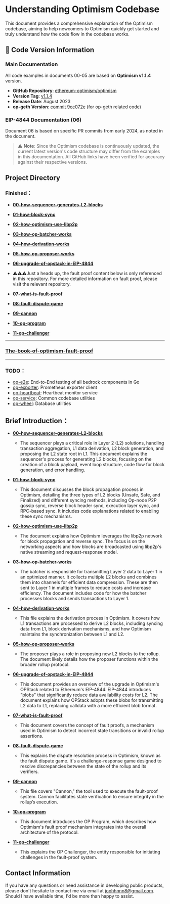 # Understanding Optimism Codebase

This document provides a comprehensive explanation of the Optimism codebase, aiming to help newcomers to Optimism quickly get started and truly understand how the code flow in the codebase works.

## 📌 Code Version Information

### Main Documentation 
All code examples in documents 00-05 are based on **Optimism v1.1.4** version.

- **GitHub Repository**: [ethereum-optimism/optimism](https://github.com/ethereum-optimism/optimism)
- **Version Tag**: [v1.1.4](https://github.com/ethereum-optimism/optimism/tree/v1.1.4)
- **Release Date**: August 2023
- **op-geth Version**: [commit 9cc072e](https://github.com/ethereum-optimism/op-geth/commit/9cc072e922f66d35b32a11e3751ecfd033b768f7) (for op-geth related code)

### EIP-4844 Documentation (06)
Document 06 is based on specific PR commits from early 2024, as noted in the document.

> ⚠️ **Note**: Since the Optimism codebase is continuously updated, the current latest version's code structure may differ from the examples in this documentation. All GitHub links have been verified for accuracy against their respective versions.

## Project Directory

### Finished：

- [**00-how-sequencer-generates-L2-blocks**](https://github.com/joohhnnn/Understanding-Optimism-Codebase/blob/main/sequencer/00-how-sequencer-generates-L2-blocks.md)
- [**01-how-block-sync**](https://github.com/joohhnnn/Understanding-Optimism-Codebase/blob/main/sequencer/01-how-block-sync.md)
- [**02-how-optimism-use-libp2p**](https://github.com/joohhnnn/Understanding-Optimism-Codebase/blob/main/sequencer/02-how-optimism-use-libp2p.md)
- [**03-how-op-batcher-works**](https://github.com/joohhnnn/Understanding-Optimism-Codebase/blob/main/sequencer/03-how-batcher-works.md)
- [**04-how-derivation-works**](https://github.com/joohhnnn/Understanding-Optimism-Codebase/blob/main/sequencer/04-how-derivation-works.md)
- [**05-how-op-proposer-works**](https://github.com/joohhnnn/Understanding-Optimism-Codebase/blob/main/sequencer/05-how-proposer-works.md)
- [**06-upgrade-of-opstack-in-EIP-4844**](https://github.com/joohhnnn/Understanding-Optimism-Codebase/blob/main/sequencer/06-upgrade-of-opstack-in-EIP-4844.md)
  
- ⚠️⚠️⚠️Just a heads up, the fault proof content below is only referenced in this repository. For more detailed information on fault proof, please visit the relevant repository.
- [**07-what-is-fault-proof**](https://github.com/joohhnnn/The-book-of-optimism-fault-proof/blob/main/01-what-is-fault-proof.md)
- [**08-fault-dispute-game**](https://github.com/joohhnnn/The-book-of-optimism-fault-proof/blob/main/02-fault-dispute-game.md)
- [**09-cannon**](https://github.com/joohhnnn/The-book-of-optimism-fault-proof/blob/main/03-cannon.md)
- [**10-op-program**](https://github.com/joohhnnn/The-book-of-optimism-fault-proof/blob/main/04-op-program.md)
- [**11-op-challenger**](https://github.com/joohhnnn/The-book-of-optimism-fault-proof/blob/main/05-op-challenger.md)
  
---

### [The-book-of-optimism-fault-proof](https://github.com/joohhnnn/The-book-of-optimism-fault-proof)

---

### TODO：

- [op-e2e](https://github.com/joohhnnn/Understanding-Optimism-Codebase/tree/main/op-e2e): End-to-End testing of all bedrock components in Go
- [op-exporter](https://github.com/joohhnnn/Understanding-Optimism-Codebase/tree/main/op-exporter): Prometheus exporter client
- [op-heartbeat](https://github.com/joohhnnn/Understanding-Optimism-Codebase/tree/main/op-heartbeat): Heartbeat monitor service
- [op-service](https://github.com/joohhnnn/Understanding-Optimism-Codebase/tree/main/op-service): Common codebase utilities
- [op-wheel](https://github.com/joohhnnn/Understanding-Optimism-Codebase/tree/main/op-wheel): Database utilities

## Brief Introduction：

- [**00-how-sequencer-generates-L2-blocks**](https://github.com/joohhnnn/Understanding-Optimism-Codebase/blob/main/sequencer/00-how-sequencer-generates-L2-blocks.md)
  - The sequencer plays a critical role in Layer 2 (L2) solutions, handling transaction aggregation, L1 data derivation, L2 block generation, and proposing the L2 state root in L1. This document explains the sequencer's process for generating L2 blocks, focusing on the creation of a block payload, event loop structure, code flow for block generation, and error handling.
  
- [**01-how-block-sync**](https://github.com/joohhnnn/Understanding-Optimism-Codebase/blob/main/sequencer/01-how-block-sync.md)
  - This document discusses the block propagation process in Optimism, detailing the three types of L2 blocks (Unsafe, Safe, and Finalized) and different syncing methods, including Op-node P2P gossip sync, reverse block header sync, execution layer sync, and RPC-based sync. It includes code explanations related to enabling these sync mechanisms.
  
- [**02-how-optimism-use-libp2p**](https://github.com/joohhnnn/Understanding-Optimism-Codebase/blob/main/sequencer/02-how-optimism-use-libp2p.md)
  - The document explains how Optimism leverages the libp2p network for block propagation and reverse sync. The focus is on the networking aspects and how blocks are broadcasted using libp2p's native streaming and request-response model.
  
- [**03-how-op-batcher-works**](https://github.com/joohhnnn/Understanding-Optimism-Codebase/blob/main/sequencer/03-how-batcher-works.md)
  - The batcher is responsible for transmitting Layer 2 data to Layer 1 in an optimized manner. It collects multiple L2 blocks and combines them into channels for efficient data compression. These are then sent to Layer 1 in multiple frames to reduce costs and increase efficiency. The document includes code for how the batcher processes blocks and sends transactions to Layer 1.
  
- [**04-how-derivation-works**](https://github.com/joohhnnn/Understanding-Optimism-Codebase/blob/main/sequencer/04-how-derivation-works.md)
  - This file explains the derivation process in Optimism. It covers how L1 transactions are processed to derive L2 blocks, including syncing data from L1, block derivation mechanisms, and how Optimism maintains the synchronization between L1 and L2.
  
- [**05-how-op-proposer-works**](https://github.com/joohhnnn/Understanding-Optimism-Codebase/blob/main/sequencer/05-how-proposer-works.md)
  - The proposer plays a role in proposing new L2 blocks to the rollup. The document likely details how the proposer functions within the broader rollup protocol.
  
- [**06-upgrade-of-opstack-in-EIP-4844**](https://github.com/joohhnnn/Understanding-Optimism-Codebase/blob/main/sequencer/06-upgrade-of-opstack-in-EIP-4844.md)
  - This document provides an overview of the upgrade in Optimism's OPStack related to Ethereum's EIP-4844. EIP-4844 introduces "blobs" that significantly reduce data availability costs for L2. The document explains how OPStack adopts these blobs for transmitting L2 data to L1, replacing calldata with a more efficient blob format.

- [**07-what-is-fault-proof**](https://github.com/joohhnnn/The-book-of-optimism-fault-proof/blob/main/01-what-is-fault-proof.md)
  - This document covers the concept of fault proofs, a mechanism used in Optimism to detect incorrect state transitions or invalid rollup assertions.

- [**08-fault-dispute-game**](https://github.com/joohhnnn/The-book-of-optimism-fault-proof/blob/main/02-fault-dispute-game.md)
  - This explains the dispute resolution process in Optimism, known as the fault dispute game. It's a challenge-response game designed to resolve discrepancies between the state of the rollup and its verifiers.

- [**09-cannon**](https://github.com/joohhnnn/The-book-of-optimism-fault-proof/blob/main/03-cannon.md)
  - This file covers "Cannon," the tool used to execute the fault-proof system. Cannon facilitates state verification to ensure integrity in the rollup’s execution.

- [**10-op-program**](https://github.com/joohhnnn/The-book-of-optimism-fault-proof/blob/main/04-op-program.md)
  - This document introduces the OP Program, which describes how Optimism's fault proof mechanism integrates into the overall architecture of the protocol.

- [**11-op-challenger**](https://github.com/joohhnnn/The-book-of-optimism-fault-proof/blob/main/05-op-challenger.md)
  - This explains the OP Challenger, the entity responsible for initiating challenges in the fault-proof system.

## Contact Information

If you have any questions or need assistance in developing public products, please don't hesitate to contact me via email at [joohhnnn8@gmail.com](mailto:joohhnnn8@gmail.com). Should I have available time, I'd be more than happy to assist.

